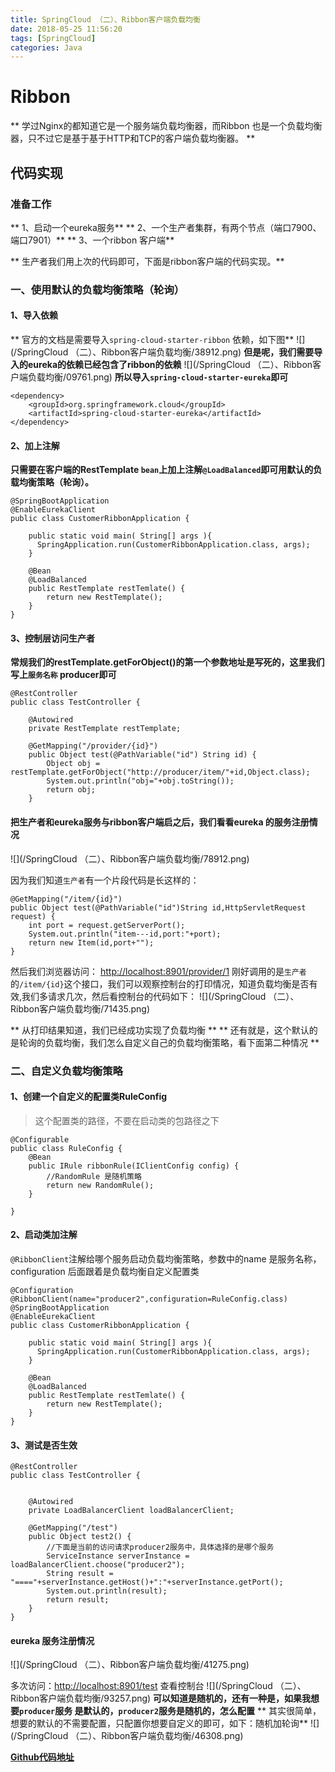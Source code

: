 ```yaml
---
title: SpringCloud （二）、Ribbon客户端负载均衡
date: 2018-05-25 11:56:20
tags: [SpringCloud]
categories: Java
---
```

# Ribbon
** 学过Nginx的都知道它是一个服务端负载均衡器，而Ribbon 也是一个负载均衡器，只不过它是基于基于HTTP和TCP的客户端负载均衡器。
**

## 代码实现
### 准备工作
** 1、启动一个eureka服务** 
** 2、一个生产者集群，有两个节点（端口7900、端口7901）** 
** 3、一个ribbon 客户端** 

** 生产者我们用上次的代码即可，下面是ribbon客户端的代码实现。**
### 一、使用默认的负载均衡策略（轮询）

#### 1、导入依赖
** 官方的文档是需要导入`spring-cloud-starter-ribbon` 依赖，如下图** 
![](/SpringCloud （二）、Ribbon客户端负载均衡/38912.png)
**但是呢，我们需要导入的eureka的依赖已经包含了ribbon的依赖**
![](/SpringCloud （二）、Ribbon客户端负载均衡/09761.png)
**所以导入`spring-cloud-starter-eureka`即可**
```
<dependency>
	<groupId>org.springframework.cloud</groupId>
	<artifactId>spring-cloud-starter-eureka</artifactId>
</dependency>
```
#### 2、加上注解
**只需要在客户端的RestTemplate `bean`上加上注解`@LoadBalanced`即可用默认的负载均衡策略（轮询）。**
```
@SpringBootApplication
@EnableEurekaClient
public class CustomerRibbonApplication {
	
    public static void main( String[] args ){
      SpringApplication.run(CustomerRibbonApplication.class, args);
    }
    
    @Bean
    @LoadBalanced
    public RestTemplate restTemlate() {
    	return new RestTemplate();
    }
}
```

#### 3、控制层访问生产者
**常规我们的restTemplate.getForObject()的第一个参数地址是写死的，这里我们写上`服务名称` producer即可**
```
@RestController
public class TestController {

	@Autowired
	private RestTemplate restTemplate;
	
	@GetMapping("/provider/{id}")
	public Object test(@PathVariable("id") String id) {
		Object obj = restTemplate.getForObject("http://producer/item/"+id,Object.class);
		System.out.println("obj="+obj.toString());
		return obj;
	}
```
#### 把生产者和eureka服务与ribbon客户端启之后，我们看看eureka 的服务注册情况
![](/SpringCloud （二）、Ribbon客户端负载均衡/78912.png)

因为我们知道`生产者`有一个片段代码是长这样的：
```
@GetMapping("/item/{id}")
public Object test(@PathVariable("id")String id,HttpServletRequest request) {
	int port = request.getServerPort();
	System.out.println("item---id,port:"+port);
	return new Item(id,port+"");
}
```
然后我们浏览器访问：
[http://localhost:8901/provider/1](http://localhost:8901/provider/1)
刚好调用的是`生产者`的`/item/{id}`这个接口，我们可以观察控制台的打印情况，知道负载均衡是否有效,我们多请求几次，然后看控制台的代码如下：
![](/SpringCloud （二）、Ribbon客户端负载均衡/71435.png)

** 从打印结果知道，我们已经成功实现了负载均衡 **
** 还有就是，这个默认的是轮询的负载均衡，我们怎么自定义自己的负载均衡策略，看下面第二种情况 **

### 二、自定义负载均衡策略
#### 1、创建一个自定义的配置类RuleConfig
> 这个配置类的路径，不要在启动类的包路径之下

```
@Configurable
public class RuleConfig {
	@Bean
	public IRule ribbonRule(IClientConfig config) {
		//RandomRule 是随机策略
		return new RandomRule();
	}
	
}
```

#### 2、启动类加注解
`@RibbonClient`注解给哪个服务启动负载均衡策略，参数中的name 是服务名称，configuration 后面跟着是负载均衡自定义配置类
```
@Configuration
@RibbonClient(name="producer2",configuration=RuleConfig.class)
@SpringBootApplication
@EnableEurekaClient
public class CustomerRibbonApplication {
	
    public static void main( String[] args ){
      SpringApplication.run(CustomerRibbonApplication.class, args);
    }
    
    @Bean
    @LoadBalanced
    public RestTemplate restTemlate() {
    	return new RestTemplate();
    }
}
```
#### 3、测试是否生效
```
@RestController
public class TestController {

	
	@Autowired
	private LoadBalancerClient loadBalancerClient;
		
	@GetMapping("/test")
	public Object test2() {
		//下面是当前的访问请求producer2服务中，具体选择的是哪个服务
		ServiceInstance serverInstance = loadBalancerClient.choose("producer2");
		String result = "===="+serverInstance.getHost()+":"+serverInstance.getPort();
		System.out.println(result);
		return result;
	}
}
```
#### eureka 服务注册情况
![](/SpringCloud （二）、Ribbon客户端负载均衡/41275.png)

多次访问：[http://localhost:8901/test](http://localhost:8901/test)
查看控制台
![](/SpringCloud （二）、Ribbon客户端负载均衡/93257.png)
**可以知道是随机的，还有一种是，如果我想要`producer`服务 是默认的，`producer2`服务是随机的，怎么配置**
** 其实很简单，想要的默认的不需要配置，只配置你想要自定义的即可，如下：随机加轮询**
![](/SpringCloud （二）、Ribbon客户端负载均衡/46308.png)

**[Github代码地址](https://github.com/rstyro/SpringCloud)**
